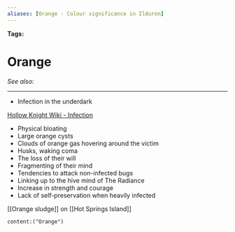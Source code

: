 ```yaml
---
aliases: [Orange - Colour significance in Ilduron]
---
```


**Tags:** 
# Orange
*See also:* 
___
-   Infection in the underdark

[Hollow Knight Wiki - Infection](https://hollowknight.fandom.com/wiki/Infection)

-   Physical bloating
-   Large orange cysts
-   Clouds of orange gas hovering around the victim
- Husks, waking coma
-   The loss of their will
-   Fragmenting of their mind
-   Tendencies to attack non-infected bugs
-   Linking up to the hive mind of The Radiance
-   Increase in strength and courage
-   Lack of self-preservation when heavily infected

[[Orange sludge]] on [[Hot Springs Island]]

 ```query
content:("Orange")
```